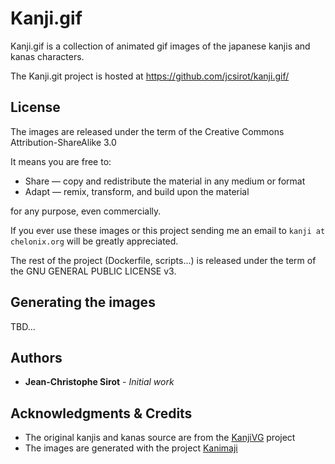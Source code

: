 # Kanji.gif

Kanji.gif is a collection of animated gif images of the japanese kanjis and kanas characters.

The Kanji.git project is hosted at https://github.com/jcsirot/kanji.gif/

## License

The images are released under the term of the Creative Commons Attribution-ShareAlike 3.0

It means you are free to:

- Share — copy and redistribute the material in any medium or format
- Adapt — remix, transform, and build upon the material

for any purpose, even commercially.

If you ever use these images or this project sending me an email to `kanji at chelonix.org` will be greatly appreciated.

The rest of the project (Dockerfile, scripts...) is released under the term of the GNU GENERAL PUBLIC LICENSE v3.

## Generating the images

TBD...

## Authors

* **Jean-Christophe Sirot** - *Initial work*

## Acknowledgments & Credits

* The original kanjis and kanas source are from the [KanjiVG](https://kanjivg.tagaini.net/) project
* The images are generated with the project [Kanimaji](https://maurimo.github.io/kanimaji/index.html)
